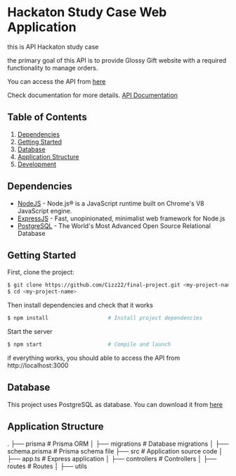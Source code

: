 # Hackaton Study Case Web Application

this is API Hackaton study case

the primary goal of this API is to provide Glossy Gift website with a required functionality to manage orders.


You can access the API from [here](https://hackthon.fly.dev/)

Check documentation for more details. [API Documentation](https://documenter.getpostman.com/view/15990109/2s9YJW4kiv)

## Table of Contents

1. [Dependencies](#dependencies)
2. [Getting Started](#getting-started)
3. [Database](#database)
4. [Application Structure](#application-structure)
5. [Development](#development)

## Dependencies

- [NodeJS](https://nodejs.org/en/) - Node.js® is a JavaScript runtime built on Chrome's V8 JavaScript engine.
- [ExpressJS](https://expressjs.com/) - Fast, unopinionated, minimalist web framework for Node.js
- [PostgreSQL](https://www.postgresql.org/) - The World's Most Advanced Open Source Relational Database

## Getting Started

First, clone the project:

```bash
$ git clone https://github.com/Cizz22/final-project.git <my-project-name>
$ cd <my-project-name>
```

Then install dependencies and check that it works

```bash
$ npm install                   # Install project dependencies
```

Start the server

```bash
$ npm start                     # Compile and launch
```

if everything works, you should able to access the API from http://localhost:3000

## Database

This project uses PostgreSQL as database. You can download it from [here](https://www.postgresql.org/download/)

## Application Structure

.
├── prisma # Prisma ORM
│ ├── migrations # Database migrations
│ ├── schema.prisma # Prisma schema file
├── src # Application source code
│ ├── app.ts # Express application
│ ├── controllers # Controllers
│ ├── routes # Routes
│ ├── utils
